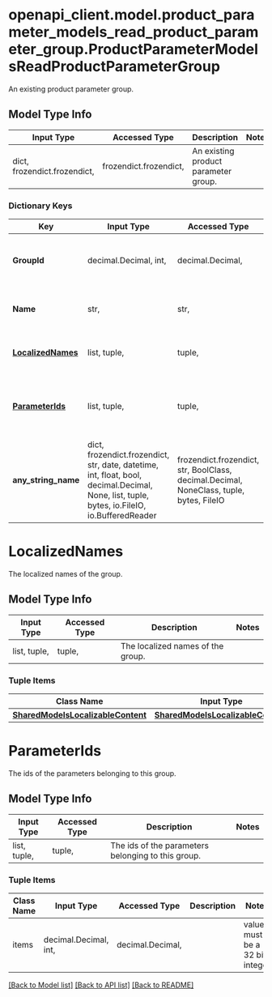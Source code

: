 # openapi_client.model.product_parameter_models_read_product_parameter_group.ProductParameterModelsReadProductParameterGroup

An existing product parameter group.

## Model Type Info
Input Type | Accessed Type | Description | Notes
------------ | ------------- | ------------- | -------------
dict, frozendict.frozendict,  | frozendict.frozendict,  | An existing product parameter group. | 

### Dictionary Keys
Key | Input Type | Accessed Type | Description | Notes
------------ | ------------- | ------------- | ------------- | -------------
**GroupId** | decimal.Decimal, int,  | decimal.Decimal,  | The unique identifier for the groups. | [optional] value must be a 32 bit integer
**Name** | str,  | str,  | The non-localized name of the group. | [optional] 
**[LocalizedNames](#LocalizedNames)** | list, tuple,  | tuple,  | The localized names of the group. | [optional] 
**[ParameterIds](#ParameterIds)** | list, tuple,  | tuple,  | The ids of the parameters belonging to this group. | [optional] 
**any_string_name** | dict, frozendict.frozendict, str, date, datetime, int, float, bool, decimal.Decimal, None, list, tuple, bytes, io.FileIO, io.BufferedReader | frozendict.frozendict, str, BoolClass, decimal.Decimal, NoneClass, tuple, bytes, FileIO | any string name can be used but the value must be the correct type | [optional]

# LocalizedNames

The localized names of the group.

## Model Type Info
Input Type | Accessed Type | Description | Notes
------------ | ------------- | ------------- | -------------
list, tuple,  | tuple,  | The localized names of the group. | 

### Tuple Items
Class Name | Input Type | Accessed Type | Description | Notes
------------- | ------------- | ------------- | ------------- | -------------
[**SharedModelsLocalizableContent**](SharedModelsLocalizableContent.md) | [**SharedModelsLocalizableContent**](SharedModelsLocalizableContent.md) | [**SharedModelsLocalizableContent**](SharedModelsLocalizableContent.md) |  | 

# ParameterIds

The ids of the parameters belonging to this group.

## Model Type Info
Input Type | Accessed Type | Description | Notes
------------ | ------------- | ------------- | -------------
list, tuple,  | tuple,  | The ids of the parameters belonging to this group. | 

### Tuple Items
Class Name | Input Type | Accessed Type | Description | Notes
------------- | ------------- | ------------- | ------------- | -------------
items | decimal.Decimal, int,  | decimal.Decimal,  |  | value must be a 32 bit integer

[[Back to Model list]](../../README.md#documentation-for-models) [[Back to API list]](../../README.md#documentation-for-api-endpoints) [[Back to README]](../../README.md)

